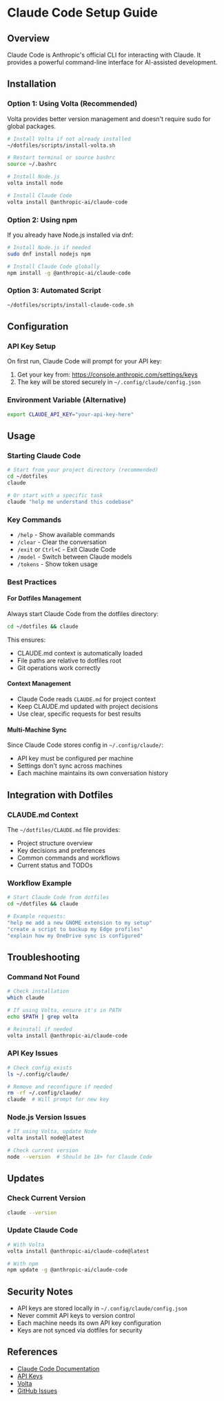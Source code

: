 # Claude Code Setup Guide

## Overview
Claude Code is Anthropic's official CLI for interacting with Claude. It provides a powerful command-line interface for AI-assisted development.

## Installation

### Option 1: Using Volta (Recommended)
Volta provides better version management and doesn't require sudo for global packages.

```bash
# Install Volta if not already installed
~/dotfiles/scripts/install-volta.sh

# Restart terminal or source bashrc
source ~/.bashrc

# Install Node.js
volta install node

# Install Claude Code
volta install @anthropic-ai/claude-code
```

### Option 2: Using npm
If you already have Node.js installed via dnf:

```bash
# Install Node.js if needed
sudo dnf install nodejs npm

# Install Claude Code globally
npm install -g @anthropic-ai/claude-code
```

### Option 3: Automated Script
```bash
~/dotfiles/scripts/install-claude-code.sh
```

## Configuration

### API Key Setup
On first run, Claude Code will prompt for your API key:
1. Get your key from: https://console.anthropic.com/settings/keys
2. The key will be stored securely in `~/.config/claude/config.json`

### Environment Variable (Alternative)
```bash
export CLAUDE_API_KEY="your-api-key-here"
```

## Usage

### Starting Claude Code
```bash
# Start from your project directory (recommended)
cd ~/dotfiles
claude

# Or start with a specific task
claude "help me understand this codebase"
```

### Key Commands
- `/help` - Show available commands
- `/clear` - Clear the conversation
- `/exit` or `Ctrl+C` - Exit Claude Code
- `/model` - Switch between Claude models
- `/tokens` - Show token usage

### Best Practices

#### For Dotfiles Management
Always start Claude Code from the dotfiles directory:
```bash
cd ~/dotfiles && claude
```

This ensures:
- CLAUDE.md context is automatically loaded
- File paths are relative to dotfiles root
- Git operations work correctly

#### Context Management
- Claude Code reads `CLAUDE.md` for project context
- Keep CLAUDE.md updated with project decisions
- Use clear, specific requests for best results

#### Multi-Machine Sync
Since Claude Code stores config in `~/.config/claude/`:
- API key must be configured per machine
- Settings don't sync across machines
- Each machine maintains its own conversation history

## Integration with Dotfiles

### CLAUDE.md Context
The `~/dotfiles/CLAUDE.md` file provides:
- Project structure overview
- Key decisions and preferences
- Common commands and workflows
- Current status and TODOs

### Workflow Example
```bash
# Start Claude Code from dotfiles
cd ~/dotfiles && claude

# Example requests:
"help me add a new GNOME extension to my setup"
"create a script to backup my Edge profiles"
"explain how my OneDrive sync is configured"
```

## Troubleshooting

### Command Not Found
```bash
# Check installation
which claude

# If using Volta, ensure it's in PATH
echo $PATH | grep volta

# Reinstall if needed
volta install @anthropic-ai/claude-code
```

### API Key Issues
```bash
# Check config exists
ls ~/.config/claude/

# Remove and reconfigure if needed
rm -rf ~/.config/claude/
claude  # Will prompt for new key
```

### Node.js Version Issues
```bash
# If using Volta, update Node
volta install node@latest

# Check current version
node --version  # Should be 18+ for Claude Code
```

## Updates

### Check Current Version
```bash
claude --version
```

### Update Claude Code
```bash
# With Volta
volta install @anthropic-ai/claude-code@latest

# With npm
npm update -g @anthropic-ai/claude-code
```

## Security Notes

- API keys are stored locally in `~/.config/claude/config.json`
- Never commit API keys to version control
- Each machine needs its own API key configuration
- Keys are not synced via dotfiles for security

## References
- [Claude Code Documentation](https://docs.anthropic.com/en/docs/claude-code)
- [API Keys](https://console.anthropic.com/settings/keys)
- [Volta](https://volta.sh/)
- [GitHub Issues](https://github.com/anthropics/claude-code/issues)